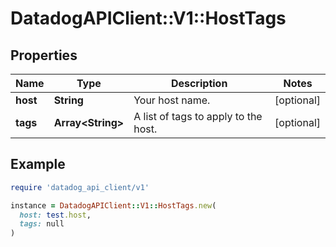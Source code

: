 # DatadogAPIClient::V1::HostTags

## Properties

| Name     | Type                    | Description                          | Notes      |
| -------- | ----------------------- | ------------------------------------ | ---------- |
| **host** | **String**              | Your host name.                      | [optional] |
| **tags** | **Array&lt;String&gt;** | A list of tags to apply to the host. | [optional] |

## Example

```ruby
require 'datadog_api_client/v1'

instance = DatadogAPIClient::V1::HostTags.new(
  host: test.host,
  tags: null
)
```
